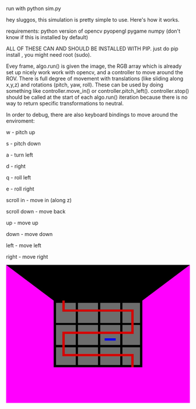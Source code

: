 run with python sim.py

hey sluggos, this simulation is pretty simple to use. Here's how it works.

requirements:
python version of opencv
pyopengl
pygame
numpy (don't know if this is installed by default)

ALL OF THESE CAN AND SHOULD BE INSTALLED WITH PIP. just do pip install <package>, you might need root (sudo).

Evey frame, algo.run() is given the image, the RGB array which is already set up nicely work work with 
opencv, and a controller to move around the ROV. There is full degree of movement with translations 
(like sliding along x,y,z) and rotations (pitch, yaw, roll). These can be used by doing something like
controller.move_in() or controller.pitch_left(). controller.stop() should be called at the start of each
algo.run() iteration because there is no way to return specific transformations to neutral.

In order to debug, there are also keyboard bindings to move around the enviroment:

w - pitch up

s - pitch down

a - turn left

d - right

q - roll left

e - roll right

scroll in - move in (along z)

scroll down - move back

up - move up

down - move down

left - move left

right - move right

![alt text](https://raw.githubusercontent.com/jcirimel/sluggosim/master/Display.jpg)

